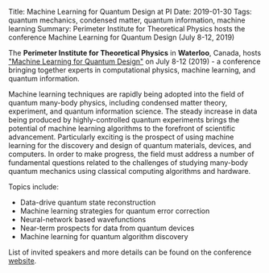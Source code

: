 Title: Machine Learning for Quantum Design at PI
Date: 2019-01-30
Tags: quantum mechanics, condensed matter, quantum information, machine learning
Summary: Perimeter Institute for Theoretical Physics hosts the conference Machine Learning for Quantum Design (July 8-12, 2019)


The **Perimeter Institute for Theoretical Physics** in **Waterloo**, Canada, hosts ["Machine Learning for Quantum Design"](http://perimeterinstitute.ca/conferences/machine-learning-quantum-design) on July 8-12 (2019) - a conference bringing together experts in computational physics, machine learning, and quantum information.


Machine learning techniques are rapidly being adopted into the field of quantum many-body physics, including condensed matter theory, experiment, and quantum information science.  The steady increase in data being produced by highly-controlled quantum experiments brings the potential of machine learning algorithms to the forefront of scientific advancement.  Particularly exciting is the prospect of using machine learning for the discovery and design of quantum materials, devices, and computers.  In order to make progress, the field must address a number of fundamental questions related to the challenges of studying many-body quantum mechanics using classical computing algorithms and hardware. 

Topics include:

* Data-drive quantum state reconstruction
* Machine learning strategies for quantum error correction
* Neural-network based wavefunctions
* Near-term prospects for data from quantum devices
* Machine learning for quantum algorithm discovery


List of invited speakers and more details can be found on the conference [website](http://perimeterinstitute.ca/conferences/machine-learning-quantum-design).
